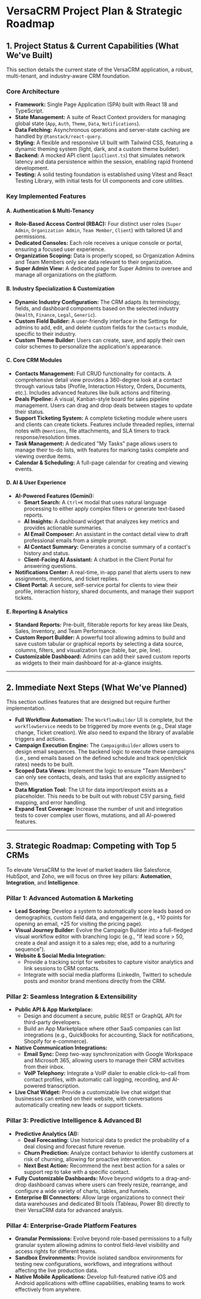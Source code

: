 # VersaCRM Project Plan & Strategic Roadmap

## 1. Project Status & Current Capabilities (What We've Built)

This section details the current state of the VersaCRM application, a robust, multi-tenant, and industry-aware CRM foundation.

### Core Architecture
- **Framework:** Single Page Application (SPA) built with React 18 and TypeScript.
- **State Management:** A suite of React Context providers for managing global state (`App`, `Auth`, `Theme`, `Data`, `Notifications`).
- **Data Fetching:** Asynchronous operations and server-state caching are handled by `@tanstack/react-query`.
- **Styling:** A flexible and responsive UI built with Tailwind CSS, featuring a dynamic theming system (light, dark, and a custom theme builder).
- **Backend:** A mocked API client (`apiClient.ts`) that simulates network latency and data persistence within the session, enabling rapid frontend development.
- **Testing:** A solid testing foundation is established using Vitest and React Testing Library, with initial tests for UI components and core utilities.

### Key Implemented Features

#### **A. Authentication & Multi-Tenancy**
- **Role-Based Access Control (RBAC):** Four distinct user roles (`Super Admin`, `Organization Admin`, `Team Member`, `Client`) with tailored UI and permissions.
- **Dedicated Consoles:** Each role receives a unique console or portal, ensuring a focused user experience.
- **Organization Scoping:** Data is properly scoped, so Organization Admins and Team Members only see data relevant to their organization.
- **Super Admin View:** A dedicated page for Super Admins to oversee and manage all organizations on the platform.

#### **B. Industry Specialization & Customization**
- **Dynamic Industry Configuration:** The CRM adapts its terminology, fields, and dashboard components based on the selected industry (`Health`, `Finance`, `Legal`, `Generic`).
- **Custom Field Builder:** A user-friendly interface in the Settings for admins to add, edit, and delete custom fields for the `Contacts` module, specific to their industry.
- **Custom Theme Builder:** Users can create, save, and apply their own color schemes to personalize the application's appearance.

#### **C. Core CRM Modules**
- **Contacts Management:** Full CRUD functionality for contacts. A comprehensive detail view provides a 360-degree look at a contact through various tabs (Profile, Interaction History, Orders, Documents, etc.). Includes advanced features like bulk actions and filtering.
- **Deals Pipeline:** A visual, Kanban-style board for sales pipeline management. Users can drag and drop deals between stages to update their status.
- **Support Ticketing System:** A complete ticketing module where users and clients can create tickets. Features include threaded replies, internal notes with `@mentions`, file attachments, and SLA timers to track response/resolution times.
- **Task Management:** A dedicated "My Tasks" page allows users to manage their to-do lists, with features for marking tasks complete and viewing overdue items.
- **Calendar & Scheduling:** A full-page calendar for creating and viewing events.

#### **D. AI & User Experience**
- **AI-Powered Features (Gemini):**
    - **Smart Search:** A `Ctrl+K` modal that uses natural language processing to either apply complex filters or generate text-based reports.
    - **AI Insights:** A dashboard widget that analyzes key metrics and provides actionable summaries.
    - **AI Email Composer:** An assistant in the contact detail view to draft professional emails from a simple prompt.
    - **AI Contact Summary:** Generates a concise summary of a contact's history and status.
    - **Client-Facing AI Assistant:** A chatbot in the Client Portal for answering questions.
- **Notifications Center:** A real-time, in-app panel that alerts users to new assignments, mentions, and ticket replies.
- **Client Portal:** A secure, self-service portal for clients to view their profile, interaction history, shared documents, and manage their support tickets.

#### **E. Reporting & Analytics**
- **Standard Reports:** Pre-built, filterable reports for key areas like Deals, Sales, Inventory, and Team Performance.
- **Custom Report Builder:** A powerful tool allowing admins to build and save custom tabular or graphical reports by selecting a data source, columns, filters, and visualization type (table, bar, pie, line).
- **Customizable Dashboard:** Admins can add their saved custom reports as widgets to their main dashboard for at-a-glance insights.

---

## 2. Immediate Next Steps (What We've Planned)

This section outlines features that are designed but require further implementation.

- **Full Workflow Automation:** The `WorkflowBuilder` UI is complete, but the `workflowService` needs to be triggered by more events (e.g., Deal stage change, Ticket creation). We also need to expand the library of available triggers and actions.
- **Campaign Execution Engine:** The `CampaignBuilder` allows users to design email sequences. The backend logic to execute these campaigns (i.e., send emails based on the defined schedule and track open/click rates) needs to be built.
- **Scoped Data Views:** Implement the logic to ensure "Team Members" can only see contacts, deals, and tasks that are explicitly assigned to them.
- **Data Migration Tool:** The UI for data import/export exists as a placeholder. This needs to be built out with robust CSV parsing, field mapping, and error handling.
- **Expand Test Coverage:** Increase the number of unit and integration tests to cover complex user flows, mutations, and all AI-powered features.

---

## 3. Strategic Roadmap: Competing with Top 5 CRMs

To elevate VersaCRM to the level of market leaders like Salesforce, HubSpot, and Zoho, we will focus on three key pillars: **Automation**, **Integration**, and **Intelligence**.

### **Pillar 1: Advanced Automation & Marketing**
- **Lead Scoring:** Develop a system to automatically score leads based on demographics, custom field data, and engagement (e.g., +10 points for opening an email, +25 for visiting the pricing page).
- **Visual Journey Builder:** Evolve the Campaign Builder into a full-fledged visual workflow editor with branching logic (e.g., "If lead score > 50, create a deal and assign it to a sales rep; else, add to a nurturing sequence").
- **Website & Social Media Integration:**
    - Provide a tracking script for websites to capture visitor analytics and link sessions to CRM contacts.
    - Integrate with social media platforms (LinkedIn, Twitter) to schedule posts and monitor brand mentions directly from the CRM.

### **Pillar 2: Seamless Integration & Extensibility**
- **Public API & App Marketplace:**
    - Design and document a secure, public REST or GraphQL API for third-party developers.
    - Build an App Marketplace where other SaaS companies can list integrations (e.g., QuickBooks for accounting, Slack for notifications, Shopify for e-commerce).
- **Native Communication Integrations:**
    - **Email Sync:** Deep two-way synchronization with Google Workspace and Microsoft 365, allowing users to manage their CRM activities from their inbox.
    - **VoIP Telephony:** Integrate a VoIP dialer to enable click-to-call from contact profiles, with automatic call logging, recording, and AI-powered transcription.
- **Live Chat Widget:** Provide a customizable live chat widget that businesses can embed on their website, with conversations automatically creating new leads or support tickets.

### **Pillar 3: Predictive Intelligence & Advanced BI**
- **Predictive Analytics (AI):**
    - **Deal Forecasting:** Use historical data to predict the probability of a deal closing and forecast future revenue.
    - **Churn Prediction:** Analyze contact behavior to identify customers at risk of churning, allowing for proactive intervention.
    - **Next Best Action:** Recommend the next best action for a sales or support rep to take with a specific contact.
- **Fully Customizable Dashboards:** Move beyond widgets to a drag-and-drop dashboard canvas where users can freely resize, rearrange, and configure a wide variety of charts, tables, and funnels.
- **Enterprise BI Connectors:** Allow large organizations to connect their data warehouses and dedicated BI tools (Tableau, Power BI) directly to their VersaCRM data for advanced analysis.

### **Pillar 4: Enterprise-Grade Platform Features**
- **Granular Permissions:** Evolve beyond role-based permissions to a fully granular system allowing admins to control field-level visibility and access rights for different teams.
- **Sandbox Environments:** Provide isolated sandbox environments for testing new configurations, workflows, and integrations without affecting the live production data.
- **Native Mobile Applications:** Develop full-featured native iOS and Android applications with offline capabilities, enabling teams to work effectively from anywhere.

